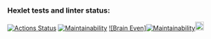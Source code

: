 ### Hexlet tests and linter status:
[![Actions Status](https://github.com/HaimOzer/frontend-project-44/actions/workflows/hexlet-check.yml/badge.svg)](https://github.com/HaimOzer/frontend-project-44/actions)
[![Maintainability](https://api.codeclimate.com/v1/badges/d8826f029a7aba439b5a/maintainability)](https://codeclimate.com/github/HaimOzer/frontend-project-44/maintainability)
[![Brain Even]<a href="https://codeclimate.com/github/HaimOzer/frontend-project-44/maintainability" rel="nofollow"><img src="https://camo.githubusercontent.com/57710dc88159077ee067b4b8d254b037e9678b6bec87adb24a4c802e0f882e2b/68747470733a2f2f6170692e636f6465636c696d6174652e636f6d2f76312f6261646765732f64383832366630323961376162613433396235612f6d61696e7461696e6162696c697479" alt="Maintainability" data-canonical-src="https://api.codeclimate.com/v1/badges/d8826f029a7aba439b5a/maintainability" style="max-width: 100%;"></a><img src="https://asciinema.org/images/logo-red-949d10005bb389d1ae900a13b5ac53d7.svg?vsn=d" width="20" height="20"></a>](https://asciinema.org/a/cQ40iHZ0CHIqGCv4e8TAsnPB9) 
